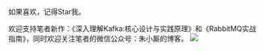 如果喜欢，记得Star我。

欢迎支持笔者新作：《深入理解Kafka:核心设计与实践原理》和《RabbitMQ实战指南》，同时欢迎关注笔者的微信公众号：朱小厮的博客。
![](https://img-blog.csdnimg.cn/20190221231530525.png?x-oss-process=image/watermark,type_ZmFuZ3poZW5naGVpdGk,shadow_10,text_aHR0cHM6Ly9ibG9nLmNzZG4ubmV0L3UwMTMyNTY4MTY=,size_16,color_FFFFFF,t_70)

